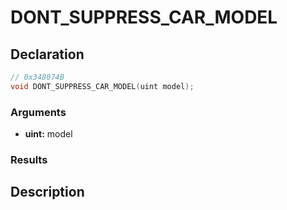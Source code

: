 # DONT_SUPPRESS_CAR_MODEL

## Declaration
```cpp
// 0x348074B
void DONT_SUPPRESS_CAR_MODEL(uint model);
```

### Arguments
- **uint:** model

### Results

## Description
